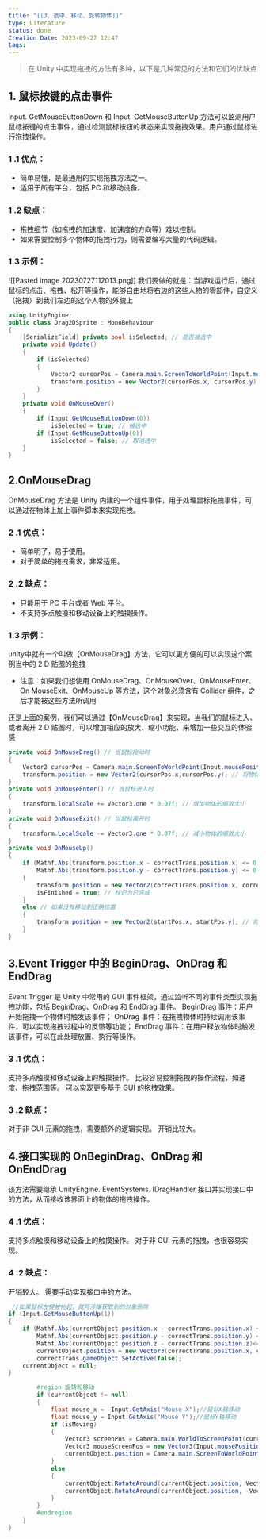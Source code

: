 ```yaml
---
title: "[[3、选中、移动、旋转物体]]"
type: Literature
status: done
Creation Date: 2023-09-27 12:47
tags:
---
```

>在 Unity 中实现拖拽的方法有多种，以下是几种常见的方法和它们的优缺点
## 1. 鼠标按键的点击事件
Input. GetMouseButtonDown 和 Input. GetMouseButtonUp 方法可以监测用户鼠标按键的点击事件，通过检测鼠标按钮的状态来实现拖拽效果。用户通过鼠标进行拖拽操作。
### 1 .1 优点：
- 简单易懂，是最通用的实现拖拽方法之一。
- 适用于所有平台，包括 PC 和移动设备。
### 1 .2 缺点：
- 拖拽细节（如拖拽的加速度、加速度的方向等）难以控制。
- 如果需要控制多个物体的拖拽行为，则需要编写大量的代码逻辑。
### 1.3 示例：
![[Pasted image 20230727112013.png]]
我们要做的就是：当游戏运行后，通过鼠标的点击、拖拽、松开等操作，能够自由地将右边的这些人物的零部件，自定义（拖拽）到我们左边的这个人物的外貌上
```c#
using UnityEngine;
public class Drag2DSprite : MonoBehaviour
{
    [SerializeField] private bool isSelected; // 是否被选中
    private void Update()
    {
        if (isSelected)
        {
            Vector2 cursorPos = Camera.main.ScreenToWorldPoint(Input.mousePosition);
            transform.position = new Vector2(cursorPos.x, cursorPos.y);
        }
    }
    private void OnMouseOver()
    {
        if (Input.GetMouseButtonDown(0))
            isSelected = true; // 被选中
        if (Input.GetMouseButtonUp(0))
            isSelected = false; // 取消选中
    }
}
```
## 2.OnMouseDrag
OnMouseDrag 方法是 Unity 内建的一个组件事件，用于处理鼠标拖拽事件，可以通过在物体上加上事件脚本来实现拖拽。
### 2 .1 优点：
- 简单明了，易于使用。
- 对于简单的拖拽需求，非常适用。
### 2 .2 缺点：
- 只能用于 PC 平台或者 Web 平台。
- 不支持多点触摸和移动设备上的触摸操作。
### 1.3 示例：
unity中就有一个叫做【OnMouseDrag】方法，它可以更方便的可以实现这个案例当中的 2 D 贴图的拖拽

- 注意：如果我们想使用 OnMouseDrag、OnMouseOver、OnMouseEnter、On MouseExit、OnMouseUp 等方法，这个对象必须含有 Collider 组件，之后才能被这些方法所调用

还是上面的案例，我们可以通过【OnMouseDrag】来实现，当我们的鼠标进入、或者离开 2 D 贴图时，可以增加相应的放大、缩小功能，来增加一些交互的体验感
```c#
private void OnMouseDrag() // 当鼠标拖动时
{
    Vector2 cursorPos = Camera.main.ScreenToWorldPoint(Input.mousePosition); // 将鼠标位置转换为世界坐标
    transform.position = new Vector2(cursorPos.x,cursorPos.y); // 将物体位置设置为鼠标位置
}
private void OnMouseEnter() // 当鼠标进入时
{
    transform.localScale += Vector3.one * 0.07f; // 增加物体的缩放大小
}
private void OnMouseExit() // 当鼠标离开时
{
    transform.LocalScale -= Vector3.one * 0.07f; // 减小物体的缩放大小
}
private void OnMouseUp()
{
    if (Mathf.Abs(transform.position.x - correctTrans.position.x) <= 0.5f &&
        Mathf.Abs(transform.position.y - correctTrans.position.y) <= 0.5f) // 如果移动到了正确位置
    {
        transform.position = new Vector2(correctTrans.position.x, correctTrans.position.y); // 将物体移动到正确位置
        isFinished = true; // 标记为已完成
    }
    else // 如果没有移动到正确位置
    {
        transform.position = new Vector2(startPos.x, startPos.y); // 将物体移回起始位置
    }
}

```

## 3.Event Trigger 中的 BeginDrag、OnDrag 和 EndDrag
Event Trigger 是 Unity 中常用的 GUI 事件框架，通过监听不同的事件类型实现拖拽功能，包括 BeginDrag、OnDrag 和 EndDrag 事件。
BeginDrag 事件：用户开始拖拽一个物体时触发该事件；
OnDrag 事件：在拖拽物体时持续调用该事件，可以实现拖拽过程中的反馈等功能；
EndDrag 事件：在用户释放物体时触发该事件，可以在此处理放置、执行等操作。
### 3 .1 优点：
支持多点触摸和移动设备上的触摸操作。
比较容易控制拖拽的操作流程，如速度、拖拽范围等。
可以实现更多基于 GUI 的拖拽效果。
### 3 .2 缺点：
对于非 GUI 元素的拖拽，需要额外的逻辑实现。
开销比较大。
## 4.接口实现的 OnBeginDrag、OnDrag 和 OnEndDrag
该方法需要继承 UnityEngine. EventSystems. IDragHandler 接口并实现接口中的方法，从而接收该界面上的物体的拖拽操作。

### 4 .1 优点：
支持多点触摸和移动设备上的触摸操作。
对于非 GUI 元素的拖拽，也很容易实现。
### 4 .2 缺点：
开销较大。
需要手动实现接口中的方法。
```C#
 //如果鼠标左键被抬起，就将涉嫌获取到的对象删除
if (Input.GetMouseButtonUp(1))
{
    if (Mathf.Abs(currentObject.position.x - correctTrans.position.x) <= 3f &&
        Mathf.Abs(currentObject.position.y - correctTrans.position.y) <= 3f&&
        Mathf.Abs(currentObject.position.z - correctTrans.position.z)<=3f) // 如果移动到了正确位置
        currentObject.position = new Vector3(correctTrans.position.x, correctTrans.position.y,correctTrans.position.z); // 将物体移动到正确位置
        correctTrans.gameObject.SetActive(false);
    currentObject = null;
}

        #region 旋转和移动
        if (currentObject != null)
        {
            float mouse_x = -Input.GetAxis("Mouse X");//鼠标X轴移动
            float mouse_y = Input.GetAxis("Mouse Y");//鼠标Y轴移动
            if (isMoving)
            {
                Vector3 screenPos = Camera.main.WorldToScreenPoint(currentObject.position);
                Vector3 mouseScreenPos = new Vector3(Input.mousePosition.x, Input.mousePosition.y, screenPos.z);
                currentObject.position = Camera.main.ScreenToWorldPoint(mouseScreenPos);
            }
            else
            {
                currentObject.RotateAround(currentObject.position, Vector3.up, mouse_x * 10);
                currentObject.RotateAround(currentObject.position, -Vector3.right, -mouse_y * 10);
            }
        }
        #endregion 
    }
}

```